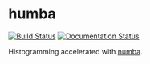 # humba

[![Build Status](https://dev.azure.com/ddavis0485/humba/_apis/build/status/humba-CI?branchName=master)](https://dev.azure.com/ddavis0485/humba/_build/latest?definitionId=1&branchName=master)
[![Documentation Status](https://readthedocs.org/projects/humba/badge/?version=latest)](https://humba.readthedocs.io/en/latest/?badge=latest)

Histogramming accelerated with [numba](http://numba.pydata.org/).
